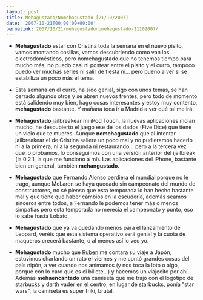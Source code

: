 ```yaml
---
layout: post
title: Mehagustado/Nomehagustado [21/10/2007]
date: '2007-10-21T00:00:00+00:00'
permalink: 2007/10/21/mehagustadonomehagustado-21102007/
---
```

- <strong>Mehagustado</strong> estar con Cristina toda la semana en el nuevo pisito, vamos montando cosillas, vamos descubriendo como van los electrodomésticos, pero nomehagustado que no tenemos tiempo para mucho más, no puedo casi ni postear entre el pisito y el curro, tampoco puedo ver muchas series ni salir de fiesta ni... pero bueno a ver si se estabiliza un poco más el tema.

- Esta semana en el curro, ha sido genial, sigo con unos temas, se han cerrado algunos otros y se abren nuevos frentes, pero todo de momento está salidendo muy bien, hago cosas interesantes y estoy muy contento, <strong>mehagustado</strong> bastante. Y mañana toca ir a Madrid a ver qué tal me irá.

- <strong>Mehagustado</strong> jailbreakear mi iPod Touch, la nuevas aplicaciones molan mucho, he descubierto el juego ese de los dados (Five Dice) que tiene un vicio que te mueres. Aunque <strong>nomehagustado</strong> que al intentar jailbreakear el de Cristina saliera un poco mal y no pudieramos hacerlo ni a la primera, ni a la segunda ni restaurando... pero a la tercera vez que lo probamos, lo conseguimos con una versión anterior del ijailbreak (la 0.2.1, la que me funcionó a mí). Las aplicaciones del iPhone, bastante bien en general, también <strong>mehangustado</strong>.

- <strong>Mehagustado</strong> que Fernando Alonso perdiera el mundial porque no le trago, aunque McLaren se haya quedado sin campeonato del mundo de constructores, no sé pienso que esta temporada lo han hecho bastante mal y que tiene que haber cambios en la escudería, además seamos sinceros entre todos, a Fernando le podemos tener más o menos simpatías pero esta temporada no merecía el campeonato y punto, eso lo sabe hasta Lobato.

- <strong>Mehagustado</strong> que ya va quedando menos para el lanzamiento de Leopard, veréis que esta sistema operativo será genial y la cuota de maqueros crecerá bastante, o al menos así lo veo yo.

- <strong>Mehagustado</strong> mucho que <a href="http://jmusicworld.com">Ruben</a> me contara su viaje a Japón, estuvimos charlando un rato el viernes y me contó grandes cosas del país nipón, a ver cuando nos animamos (y nos toca la loto o algo, porque con lo caro que es el billete...) y hacemos un viajecito por ahí. Además <strong>mehaencantado</strong> una camiseta que me trajo con el logotipo de starbucks y darth vader en el centro, en lugar de starbucks, ponía "star wars", la camiseta es super friki, brutal.

